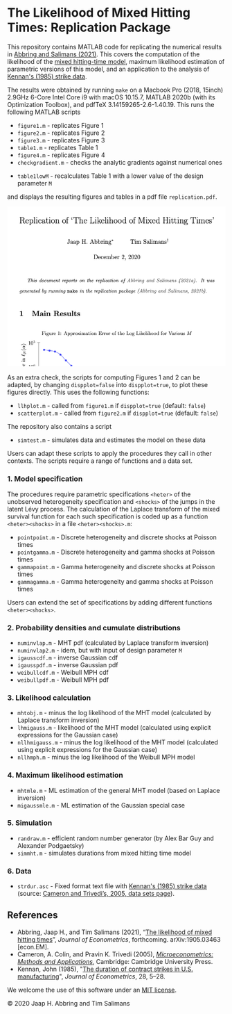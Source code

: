 # The Likelihood of Mixed Hitting Times: Replication Package

This repository contains MATLAB code for replicating the numerical results in [Abbring and Salimans (2021)](https://arxiv.org/abs/1905.03463). This covers the computation of the likelihood of the [mixed hitting-time model](http://jaap.abbring.org/images/pdf/ecta7312.pdf), maximum likelihood estimation of parametric versions of this model, and an application to the analysis of [Kennan's (1985) strike data](https://www.ssc.wisc.edu/~jkennan/research/JEM85.pdf). 

The results were obtained by running `make` on a Macbook Pro (2018, 15inch) 2.9GHz 6-Core Intel Core i9 with macOS 10.15.7, MATLAB 2020b (with its Optimization Toolbox), and pdfTeX 3.14159265-2.6-1.40.19. This runs the following MATLAB scripts

- `figure1.m` -  replicates Figure 1
- `figure2.m` -  replicates Figure 2
- `figure3.m` -  replicates Figure 3
- `table1.m` - replicates Table 1
- `figure4.m` - replicates Figure 4
- `checkgradient.m` - checks the analytic gradients against numerical ones
<!-- - `table1BM.m` - recalculates Columns I-V of table one using the exact likelihood for the Gaussian case-->
- `table1lowM` - recalculates Table 1 with a lower value of the design parameter `M`

and displays the resulting figures and tables in a pdf file `replication.pdf`.

![output example](replicationexample.png)

As an extra check, the scripts for computing Figures 1 and 2 can be adapted, by changing `dispplot=false` into `dispplot=true`, to plot these figures directly. This uses the following functions:
- `llhplot.m` - called from `figure1.m` if `dispplot=true` (default: `false`)
- `scatterplot.m` - called from `figure2.m` if `dispplot=true` (default: `false`)

The repository also contains a script

- `simtest.m` - simulates data and estimates the model on these data

Users can adapt these scripts to apply the procedures they call in other contexts. The scripts require a range of functions and a data set.

### 1. Model specification

The procedures require parametric specifications `<heter>` of the unobserved heterogeneity specification and `<shocks>` of the jumps in the latent Lévy process. The calculation of the Laplace transform of the mixed survival function for each such specification is coded up as a function `<heter><shocks>` in a file `<heter><shocks>.m`:

- `pointpoint.m` - Discrete heterogeneity and discrete shocks at Poisson times
- `pointgamma.m` - Discrete heterogeneity and gamma shocks at Poisson times
- `gammapoint.m` - Gamma heterogeneity and discrete shocks at Poisson times
- `gammagamma.m` - Gamma heterogeneity and gamma shocks at Poisson times

Users can extend the set of specifications by adding different functions `<heter><shocks>`.

### 2. Probability densities and cumulate distributions

- `numinvlap.m` - MHT pdf (calculated by Laplace transform inversion)
- `numinvlap2.m` - idem, but with input of design parameter `M`
- `igausscdf.m` - inverse Gaussian cdf
- `igausspdf.m` - inverse Gaussian pdf
- `weibullcdf.m` - Weibull MPH cdf
- `weibullpdf.m` - Weibull MPH pdf

### 3. Likelihood calculation

- `mhtobj.m` - minus the log likelihood of the MHT model (calculated by Laplace transform inversion)
- `lhmigauss.m` - likelihood of the MHT model (calculated using explicit expressions for the Gaussian case)
- `nllhmigauss.m` - minus the log likelihood of the MHT model (calculated using explicit expressions for the Gaussian case)
- `nllhmph.m` - minus the log likelihood of the Weibull MPH model

### 4. Maximum likelihood estimation

- `mhtmle.m` - ML estimation of the general MHT model (based on Laplace inversion)
- `migaussmle.m` - ML estimation of the Gaussian special case

### 5. Simulation

- `randraw.m` -  efficient random number generator (by Alex Bar Guy and Alexander Podgaetsky)
- `simmht.m` - simulates durations from mixed hitting time model

### 6. Data

- `strdur.asc` - Fixed format text file with [Kennan's (1985) strike data](https://www.ssc.wisc.edu/~jkennan/research/JEM85.pdf) (source: [Cameron and Trivedi’s, 2005, data sets page](http://cameron.econ.ucdavis.edu/mmabook/mmadata.html)).

## References
- Abbring, Jaap H., and Tim Salimans (2021), “[The likelihood of mixed hitting times](https://arxiv.org/abs/1905.03463)”, *Journal of Econometrics*, forthcoming. arXiv:1905.03463 \[econ.EM\].
- Cameron, A. Colin, and Pravin K. Trivedi (2005), *[Microeconometrics: Methods and Applications](http://cameron.econ.ucdavis.edu/mmabook/mma.html)*, Cambridge: Cambridge University Press.
- Kennan, John (1985), "[The duration of contract strikes in U.S. manufacturing](https://www.ssc.wisc.edu/~jkennan/research/JEM85.pdf)", *Journal of Econometrics*, 28, 5–28.

We welcome the use of this software under an [MIT license](https://github.com/jabbring/mht-likelihood/blob/master/LICENSE).

&copy; 2020 Jaap H. Abbring and Tim Salimans
